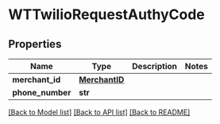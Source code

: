 # WTTwilioRequestAuthyCode


## Properties
Name | Type | Description | Notes
------------ | ------------- | ------------- | -------------
**merchant_id** | [**MerchantID**](MerchantID.md) |  | 
**phone_number** | **str** |  | 

[[Back to Model list]](../README.md#documentation-for-models) [[Back to API list]](../README.md#documentation-for-api-endpoints) [[Back to README]](../README.md)


